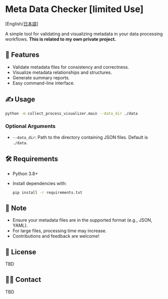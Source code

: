 # Meta Data Checker [limited Use]

[English/[日本語](./README_ja.md)]

A simple tool for validating and visualizing metadata in your data processing workflows. **This is related to my own private project.**

## 🚀 Features

- Validate metadata files for consistency and correctness.
- Visualize metadata relationships and structures.
- Generate summary reports.
- Easy command-line interface.

## ✍ Usage

```bash
python -m collect_process_visualizer.main --data_dir ./data
```

### Optional Arguments

- `--data_dir`: Path to the directory containing JSON files. Default is `./data`.

## 🛠 Requirements

- Python 3.8+
- Install dependencies with:

    ```bash
    pip install -r requirements.txt
    ```

## 📒 Note

- Ensure your metadata files are in the supported format (e.g., JSON, YAML).
- For large files, processing time may increase.
- Contributions and feedback are welcome!

## 📄 License

TBD

## 🙋‍♂️ Contact

TBD
